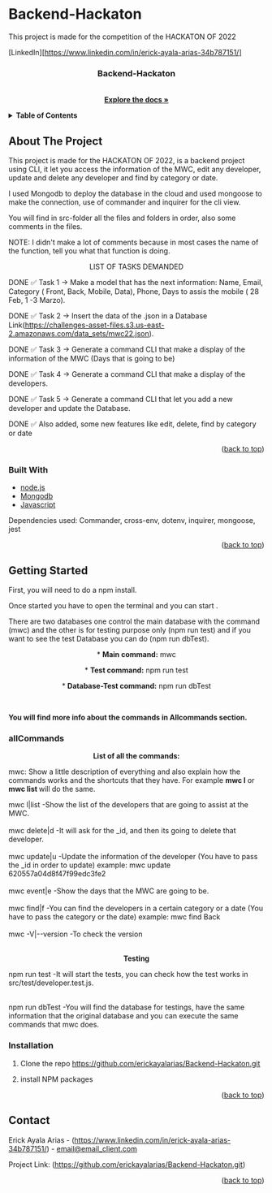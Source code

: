 # Backend-Hackaton
This project is made for the competition of the HACKATON OF 2022



[LinkedIn][https://www.linkedin.com/in/erick-ayala-arias-34b787151/]


<h3 align="center">Backend-Hackaton</h3>  
  <p align="center">
    <br />
    <a href="https://github.com/erickayalarias/Backend-Hackaton"><strong>Explore the docs »</strong></a>
    <br />
  </p>
</div>



<!-- TABLE OF CONTENTS -->
<details>
  <summary><b>Table of Contents</b></summary>
  <ol>
    <li>
      <a href="#about-the-project">About The Project</a>
      <ul>
        <li><a href="#built-with">Built With</a></li>
      </ul>
    </li>
    <li>
      <a href="#getting-started">Getting Started</a>
      <ul>
        <li><a href="#allCommands">allCommands</a></li>
        <li><a href="#installation">Installation</a></li>
      </ul>
    </li>
    <li><a href="#contact">Contact</a></li>
  </ol>
</details>



<!-- ABOUT THE PROJECT -->
## About The Project


This project is made for the HACKATON OF 2022, is a backend project using CLI, it let you access the information of the MWC, edit any developer, update and delete any developer and find by category or date.

I used Mongodb to deploy the database in the cloud and used mongoose to make the connection, use of commander and inquirer for the cli view.

You will find in src-folder all the files and folders in order, also some comments in the files.

NOTE: I didn't make a lot of comments because in most cases the name of the function, tell you what that function is doing.

<p align="center"> LIST OF TASKS DEMANDED</p>

DONE ✅ Task 1 → Make a model that has the next information: Name, Email, Category ( Front, Back, Mobile, Data), Phone, Days to assis the mobile ( 28 Feb, 1 -3 Marzo).

DONE ✅ Task 2 → Insert the data of the .json in a Database Link(https://challenges-asset-files.s3.us-east-2.amazonaws.com/data_sets/mwc22.json).

DONE ✅ Task 3 → Generate a command CLI that make a display of the information of the MWC (Days that is going to be)

DONE ✅ Task 4 → Generate a command CLI that make a display of the developers.

DONE ✅ Task 5 → Generate a command CLI that let you add a new developer and update the Database.

DONE ✅ Also added, some new features like edit, delete, find by category or date


<p align="right">(<a href="#top">back to top</a>)</p>



### Built With

* [node.js](https://nodejs.org/)
* [Mongodb](https://www.mongodb.com/)
* [Javascript](https://www.javascript.com/)

Dependencies used:
Commander,
cross-env,
dotenv,
inquirer,
mongoose,
jest

<p align="right">(<a href="#top">back to top</a>)</p>



<!-- GETTING STARTED -->
## Getting Started

First, you will need to do a npm install.

Once started you have to open the terminal and you can start .

There are two databases one control the main database with the command (mwc) and the other is for testing purpose only (npm run test) and if you want to see the test Database you can do (npm run dbTest).


<p align="center">* <b>Main command:</b>  mwc </p>
<p align="center">* <b>Test command:</b> npm run test </p>
<p align="center">* <b>Database-Test command:</b>  npm run dbTest</p>

<br />

<b>You will find more info about the commands in Allcommands section.</b>


### allCommands
<p align="center"><b>List of all the commands:</b> </p>


mwc: Show a little description of everything and also explain how the commands works and the shortcuts that they have. 
For example <b>mwc l</b> or <b>mwc list </b> will do the same.  <br />

mwc l|list             -Show the list of the developers that are going to assist at the MWC.<br /> <br />
mwc delete|d           -It will ask for the _id, and then its going to delete that developer.<br /><br />
mwc update|u  <id>     -Update the information of the developer (You have to pass the _id in order to update) example: mwc update 620557a04d8f47f99edc3fe2 <br /><br />
mwc event|e            -Show the days that the MWC are going to be.<br /><br />
mwc find|f <devUser>   -You can find the developers in a certain category or a date (You have to pass the category or the date) example: mwc find Back<br /><br />
mwc -V|--version       -To check the version<br /><br />

<p align="center"><b>Testing</b> </p>


npm run test           -It will start the tests, you can check how the test works in src/test/developer.test.js.<br /><br />

npm run dbTest         -You will find the database for testings, have the same information that the original database and you can execute the same commands that mwc does.

### Installation

1. Clone the repo https://github.com/erickayalarias/Backend-Hackaton.git

2. install NPM packages

<p align="right">(<a href="#top">back to top</a>)</p>



<!-- CONTACT -->
## Contact

Erick Ayala Arias - (https://www.linkedin.com/in/erick-ayala-arias-34b787151/) - email@email_client.com

Project Link: (https://github.com/erickayalarias/Backend-Hackaton.git)

<p align="right">(<a href="#top">back to top</a>)</p>


